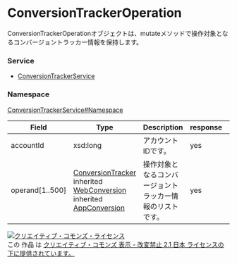 

# ConversionTrackerOperation

ConversionTrackerOperationオブジェクトは、mutateメソッドで操作対象となるコンバージョントラッカー情報を保持します。

### Service

+ [ConversionTrackerService](../../services/ConversionTrackerService.md)

### Namespace

[ConversionTrackerService#Namespace](../../services/ConversionTrackerService.md#namespace)

| Field | Type | Description | response | add | set |
| ----- | ---- | ----------- | -------- | --------- | --------- |
| accountId | xsd:long | アカウントIDです。 | yes | Requirement | Requirement | |
| operand[1..500] | [ConversionTracker](./ConversionTracker.md)<br>inherited [WebConversion](./WebConversion.md)<br>inherited [AppConversion](./AppConversion.md) | 操作対象となるコンバージョントラッカー情報のリストです。 | yes | Requirement | Requirement | |

<a rel="license" href="http://creativecommons.org/licenses/by-nd/2.1/jp/"><img alt="クリエイティブ・コモンズ・ライセンス" style="border-width:0" src="https://i.creativecommons.org/l/by-nd/2.1/jp/88x31.png" /></a><br />この 作品 は <a rel="license" href="http://creativecommons.org/licenses/by-nd/2.1/jp/">クリエイティブ・コモンズ 表示 - 改変禁止 2.1 日本 ライセンスの下に提供されています。</a>
